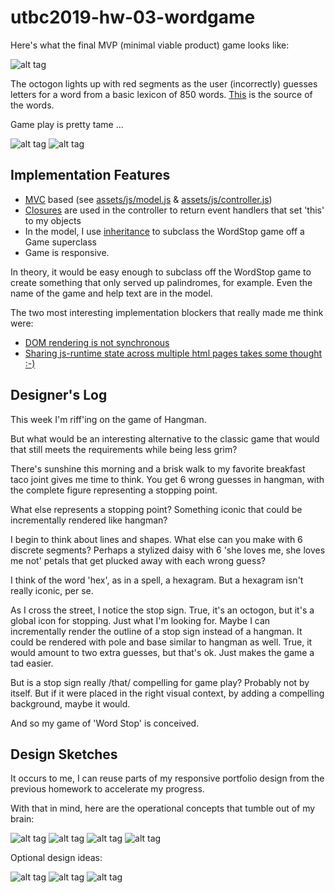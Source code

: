 # utbc2019-hw-03-wordgame

Here's what the final MVP (minimal viable product) game looks like:

![alt tag](docs/img/ws-unstyled-hint.png)

The octogon lights up with red segments as the user (incorrectly) guesses letters for a word from a basic lexicon of 850 words.
[This](https://simple.wikipedia.org/wiki/Wikipedia:Basic_English_ordered_wordlist) is the source of the words.

Game play is pretty tame ...

![alt tag](docs/img/ws-unstyled-opening.png)
![alt tag](docs/img/ws-unstyled-playing.png)

## Implementation Features

* [MVC](https://medium.freecodecamp.org/model-view-controller-mvc-explained-through-ordering-drinks-at-the-bar-efcba6255053) based (see [assets/js/model.js](https://github.com/zenglenn42/utbc2019-hw-03-wordgame/blob/master/assets/js/model.js) & [assets/js/controller.js](https://github.com/zenglenn42/utbc2019-hw-03-wordgame/blob/master/assets/js/controller.js))
* [Closures](https://github.com/zenglenn42/utbc2019-hw-03-wordgame/blob/f08e605b03e157e77a4cade64a6c7c530c6ea63d/assets/js/controller.js#L125) are used in the controller to return event handlers that set 'this' to my objects
* In the model, I use [inheritance](https://github.com/zenglenn42/utbc2019-hw-03-wordgame/blob/f08e605b03e157e77a4cade64a6c7c530c6ea63d/assets/js/model.js#L53) to subclass the WordStop game off a Game superclass
* Game is responsive.

In theory, it would be easy enough to subclass off the WordStop game to create something that only served up palindromes, for example.
Even the name of the game and help text are in the model.

The two most interesting implementation blockers that really made me think were:

* [DOM rendering is not synchronous](https://github.com/zenglenn42/utbc2019-hw-03-wordgame/commit/181018e129ad4d3e46fe6bbcd95d3bb2f561005e)
* [Sharing js-runtime state across multiple html pages takes some thought :-)](https://github.com/zenglenn42/utbc2019-hw-03-wordgame/pull/8)

## Designer's Log

This week I'm riff'ing on the game of Hangman.  

But what would be an interesting alternative to the classic game that would that still meets the requirements while being less grim?

There's sunshine this morning and a brisk walk to my favorite breakfast taco joint gives
me time to think.  You get 6 wrong guesses in hangman, with the complete figure representing a stopping point.

What else represents a stopping point?  Something iconic that could be incrementally rendered
like hangman? 

I begin to think about lines and shapes.  What else can you make with 6 discrete segments?
Perhaps a stylized daisy with 6 'she loves me, she loves me not' petals that get plucked away
with each wrong guess?

I think of the word 'hex', as in a spell, a hexagram.  But a hexagram isn't really iconic, per se.

As I cross the street, I notice the stop sign.  True, it's an octogon, but it's a global icon for
stopping.  Just what I'm looking for.  Maybe I can incrementally render the outline of a stop sign
instead of a hangman.  It could be rendered with pole and base similar to hangman as well.  True, it
would amount to two extra guesses, but that's ok.  Just makes the game a tad easier.

But is a stop sign really /that/ compelling for game play?  Probably not by itself.  But if it
were placed in the right visual context, by adding a compelling background, maybe
it would.

And so my game of 'Word Stop' is conceived.

## Design Sketches

It occurs to me, I can reuse parts of my responsive portfolio design from the previous homework
to accelerate my progress.

With that in mind, here are the operational concepts that tumble out of my brain:

![alt tag](docs/img/ws-concept.jpg)
![alt tag](docs/img/ws-gameplay.jpg)
![alt tag](docs/img/ws-menuitems.jpg)
![alt tag](docs/img/ws-play-details.jpg)

Optional design ideas:

![alt tag](docs/img/ws-optional-background.jpg)
![alt tag](docs/img/ws-optional-player-levels.jpg)
![alt tag](docs/img/ws-optional-light.jpg)


